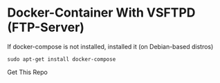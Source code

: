 # Docker-Container With VSFTPD (FTP-Server)

If docker-compose is not installed, installed it (on Debian-based distros)

`sudo apt-get install docker-compose`

Get This Repo

